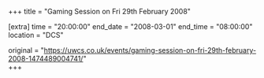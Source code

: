 +++
title = "Gaming Session on Fri 29th February 2008"

[extra]
time = "20:00:00"
end_date = "2008-03-01"
end_time = "08:00:00"
location = "DCS"

original = "https://uwcs.co.uk/events/gaming-session-on-fri-29th-february-2008-1474489004741/"    
+++



